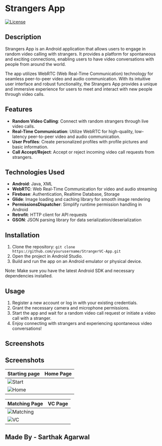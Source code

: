 # Strangers App

[![License](https://img.shields.io/badge/License-MIT-blue.svg)](https://opensource.org/licenses/MIT)

## Description

Strangers App is an Android application that allows users to engage in random video calling with strangers. It provides a platform for spontaneous and exciting connections, enabling users to have video conversations with people from around the world.

The app utilizes WebRTC (Web Real-Time Communication) technology for seamless peer-to-peer video and audio communication. With its intuitive user interface and robust functionality, the Strangers App provides a unique and immersive experience for users to meet and interact with new people through video calls.

## Features

- **Random Video Calling**: Connect with random strangers through live video calls.
- **Real-Time Communication**: Utilize WebRTC for high-quality, low-latency peer-to-peer video and audio communication.
- **User Profiles**: Create personalized profiles with profile pictures and basic information.
- **Call Accept/Reject**: Accept or reject incoming video call requests from strangers.

## Technologies Used

- **Android**: Java, XML
- **WebRTC**: Web Real-Time Communication for video and audio streaming
- **Firebase**: Authentication, Realtime Database, Storage
- **Glide**: Image loading and caching library for smooth image rendering
- **PermissionsDispatcher**: Simplify runtime permission handling in Android
- **Retrofit**: HTTP client for API requests
- **GSON**: JSON parsing library for data serialization/deserialization

## Installation

1. Clone the repository: `git clone https://github.com/yourusername/StrangerVC-App.git`
2. Open the project in Android Studio.
3. Build and run the app on an Android emulator or physical device.

Note: Make sure you have the latest Android SDK and necessary dependencies installed.

## Usage

1. Register a new account or log in with your existing credentials.
2. Grant the necessary camera and microphone permissions.
3. Start the app and wait for a random video call request or initiate a video call with a stranger.
4. Enjoy connecting with strangers and experiencing spontaneous video conversations!

## Screenshots


## Screenshots
| Starting page                            | Home Page                          |
| ----------------------------------- | ----------------------------------- |
| ![Start](https://github.com/Sarthakag21/StrangerVC-App/assets/73837874/c250ecc2-88bf-4f1f-b60d-9b4e3e451a3a)
 | ![Home](https://github.com/Sarthakag21/StrangerVC-App/assets/73837874/40fc1206-fa4f-4a34-9de5-86dece70f479) |
 
| Matching Page                           | VC Page                           |
| ----------------------------------- | ----------------------------------- |
| ![Matching](https://github.com/Sarthakag21/StrangerVC-App/assets/73837874/17d47be7-a0ae-4add-bb6e-62965dbc21a4)
 | ![VC](https://github.com/Sarthakag21/StrangerVC-App/assets/73837874/de0f63ab-2b05-4e4d-ae3f-023643f1069c) |

## Made By - Sarthak Agarwal
